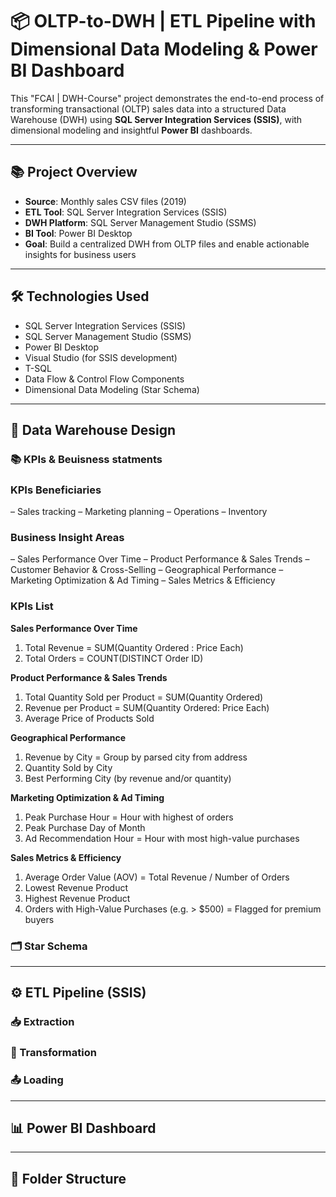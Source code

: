 # 📦 OLTP-to-DWH | ETL Pipeline with Dimensional Data Modeling & Power BI Dashboard

This "FCAI | DWH-Course" project demonstrates the end-to-end process of transforming transactional (OLTP) sales data into a structured Data Warehouse (DWH) using **SQL Server Integration Services (SSIS)**, with dimensional modeling and insightful **Power BI** dashboards.

---

## 📚 Project Overview

- **Source**: Monthly sales CSV files (2019)
- **ETL Tool**: SQL Server Integration Services (SSIS)
- **DWH Platform**: SQL Server Management Studio (SSMS)
- **BI Tool**: Power BI Desktop
- **Goal**: Build a centralized DWH from OLTP files and enable actionable insights for business users 

---

## 🛠️ Technologies Used

- SQL Server Integration Services (SSIS)
- SQL Server Management Studio (SSMS)
- Power BI Desktop
- Visual Studio (for SSIS development)
- T-SQL
- Data Flow & Control Flow Components
- Dimensional Data Modeling (Star Schema)

---

## 🧱 Data Warehouse Design

### 📚 KPIs & Beuisness statments

### KPIs Beneficiaries
 – Sales tracking
 – Marketing planning
 – Operations
 – Inventory

### Business Insight Areas
 – Sales Performance Over Time
 – Product Performance & Sales Trends
 – Customer Behavior & Cross-Selling
 – Geographical Performance
 – Marketing Optimization & Ad Timing
 – Sales Metrics & Efficiency

### KPIs List

**Sales Performance Over Time**

1. Total Revenue = SUM(Quantity Ordered : Price Each)
2. Total Orders = COUNT(DISTINCT Order ID)

**Product Performance & Sales Trends**

1. Total Quantity Sold per Product = SUM(Quantity Ordered)
2. Revenue per Product = SUM(Quantity Ordered: Price Each)
3. Average Price of Products Sold

**Geographical Performance**

1. Revenue by City = Group by parsed city from address
2. Quantity Sold by City
3. Best Performing City (by revenue and/or quantity)

**Marketing Optimization & Ad Timing**

1. Peak Purchase Hour = Hour with highest of orders
2. Peak Purchase Day of Month
3. Ad Recommendation Hour = Hour with most high-value purchases

**Sales Metrics & Efficiency**

1. Average Order Value (AOV) = Total Revenue / Number of Orders
2. Lowest Revenue Product
3. Highest Revenue Product
4. Orders with High-Value Purchases (e.g. > $500) = Flagged for premium buyers


### 🗂️ Star Schema


---

## ⚙️ ETL Pipeline (SSIS)

### 📥 Extraction
 

### 🧹 Transformation
 

### 📤 Loading
 

---

## 📊 Power BI Dashboard


---

## 📂 Folder Structure

